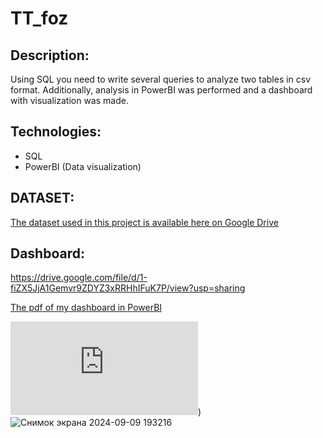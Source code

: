 # TT_foz
## Description:
Using SQL you need to write several queries to analyze two tables in csv format. Additionally, analysis in PowerBI was performed and a dashboard with visualization was made.
## Technologies:
   - SQL
  - PowerBI (Data visualization)

## DATASET: 
[The dataset used in this project is available here on Google Drive](https://drive.google.com/drive/folders/1ftQItR5FNFeLFO8h-VKyuG-eawel6toT?usp=sharing)

## Dashboard:

https://drive.google.com/file/d/1-fiZX5JjA1Gemvr9ZDYZ3xRRHhIFuK7P/view?usp=sharing

[The pdf of my dashboard in PowerBI](https://github.com/HellenOk/TT_foz/blob/main/tt_foz_pbi.pdf)

![image](https://github.com/HellenOk/TT_foz/blob/main/tt_foz_pbi.pdf))
![Снимок экрана 2024-09-09 193216](https://github.com/user-attachments/assets/4ef2c937-04a7-4d3c-b609-db4dcf93592c)





